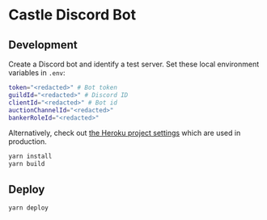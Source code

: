 # Castle Discord Bot

## Development

Create a Discord bot and identify a test server. Set these local environment variables in `.env`:

```sh
token="<redacted>" # Bot token
guildId="<redacted>" # Discord ID
clientId="<redacted>" # Bot id
auctionChannelId="<redacted>"
bankerRoleId="<redacted>"
```

Alternatively, check out [the Heroku project settings](https://dashboard.heroku.com/apps/castle-banker-bot/settings) which are used in production.

```sh
yarn install
yarn build
```

## Deploy

```sh
yarn deploy
```
